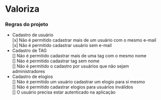 # Valoriza

### Regras do projeto

- Cadastro de usuário  
  [x] Não é permitido cadastrar mais de um usuário com o mesmo e-mail  
  [x] Não é permitido cadastrar usuário sem e-mail  
- Cadastro de TAG  
  [] Não é permitido cadastrar mais de uma tag com o mesmo nome  
  [] Não é permitido cadastrar tag sem nome  
  [] Não é permitido o cadastro por usuários que não sejam administradores  
- Cadastro de elogios  
  [] Não é permitido um usuário cadastrar um elogio para si mesmo  
  [] Não é permitido cadastrar elogios para usuários inválidos  
  [] O usuário precisa estar autenticado na aplicação  
